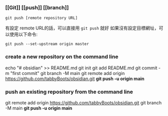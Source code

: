 ### [[Git]] [[push]] [[branch]]

```git
git push [remote repository URL]
```

有設定 remote URL的話，可以直接用 `git push` 就好
如果沒有設定目標網址，可以使用以下命令:
```git
git push --set-upstream origin master
```


### create a new repository on the command line

echo "# obsidian" >> README.md
git init
git add README.md
git commit -m "first commit"
git branch -M main
git remote add origin https://github.com/tabbyBoots/obsidian.git
**git push -u origin main**

### push an existing repository from the command line

git remote add origin https://github.com/tabbyBoots/obsidian.git
git branch -M main
**git push -u origin main**